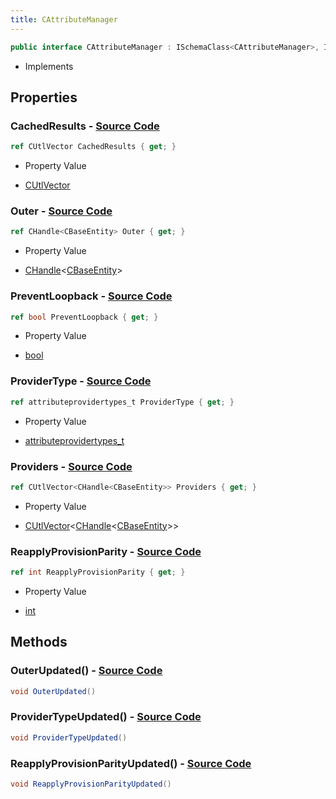 ```yaml
---
title: CAttributeManager
---
```


```csharp
public interface CAttributeManager : ISchemaClass<CAttributeManager>, ISchemaField, ISchemaClass, INativeHandle
```

- Implements

## Properties

### **CachedResults** - [Source Code](https://github.com/swiftly-solution/swiftlys2/blob/main/managed/src/SwiftlyS2.Generated/Schemas/Interfaces/CAttributeManager.cs#L27)

```csharp
ref CUtlVector CachedResults { get; }
```

- Property Value

- [CUtlVector](/docs/api/)

### **Outer** - [Source Code](https://github.com/swiftly-solution/swiftlys2/blob/main/managed/src/SwiftlyS2.Generated/Schemas/Interfaces/CAttributeManager.cs#L20)

```csharp
ref CHandle<CBaseEntity> Outer { get; }
```

- Property Value

- [CHandle](/docs/api/shared/natives/chandle-1)<[CBaseEntity](/docs/api/shared/schemadefinitions/cbaseentity)>

### **PreventLoopback** - [Source Code](https://github.com/swiftly-solution/swiftlys2/blob/main/managed/src/SwiftlyS2.Generated/Schemas/Interfaces/CAttributeManager.cs#L22)

```csharp
ref bool PreventLoopback { get; }
```

- Property Value

- [bool](https://learn.microsoft.com/dotnet/api/system.boolean)

### **ProviderType** - [Source Code](https://github.com/swiftly-solution/swiftlys2/blob/main/managed/src/SwiftlyS2.Generated/Schemas/Interfaces/CAttributeManager.cs#L24)

```csharp
ref attributeprovidertypes_t ProviderType { get; }
```

- Property Value

- [attributeprovidertypes_t](/docs/api/shared/schemadefinitions/attributeprovidertypes_t)

### **Providers** - [Source Code](https://github.com/swiftly-solution/swiftlys2/blob/main/managed/src/SwiftlyS2.Generated/Schemas/Interfaces/CAttributeManager.cs#L16)

```csharp
ref CUtlVector<CHandle<CBaseEntity>> Providers { get; }
```

- Property Value

- [CUtlVector](/docs/api/-1)<[CHandle](/docs/api/shared/natives/chandle-1)<[CBaseEntity](/docs/api/shared/schemadefinitions/cbaseentity)>>

### **ReapplyProvisionParity** - [Source Code](https://github.com/swiftly-solution/swiftlys2/blob/main/managed/src/SwiftlyS2.Generated/Schemas/Interfaces/CAttributeManager.cs#L18)

```csharp
ref int ReapplyProvisionParity { get; }
```

- Property Value

- [int](https://learn.microsoft.com/dotnet/api/system.int32)

## Methods

### **OuterUpdated()** - [Source Code](https://github.com/swiftly-solution/swiftlys2/blob/main/managed/src/SwiftlyS2.Generated/Schemas/Interfaces/CAttributeManager.cs#L30)

```csharp
void OuterUpdated()
```

### **ProviderTypeUpdated()** - [Source Code](https://github.com/swiftly-solution/swiftlys2/blob/main/managed/src/SwiftlyS2.Generated/Schemas/Interfaces/CAttributeManager.cs#L31)

```csharp
void ProviderTypeUpdated()
```

### **ReapplyProvisionParityUpdated()** - [Source Code](https://github.com/swiftly-solution/swiftlys2/blob/main/managed/src/SwiftlyS2.Generated/Schemas/Interfaces/CAttributeManager.cs#L29)

```csharp
void ReapplyProvisionParityUpdated()
```

